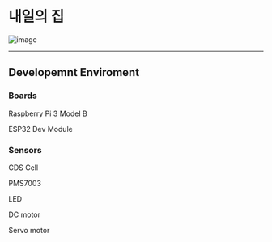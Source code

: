 # 내일의 집
![image](https://github.com/jeonsion/IoT_Platform/assets/57317636/5fc4da89-1c1c-496b-a7c1-414400a3f81d)

---
## Developemnt Enviroment
### Boards
Raspberry Pi 3 Model B

ESP32 Dev Module
### Sensors
CDS Cell

PMS7003

LED

DC motor

Servo motor

